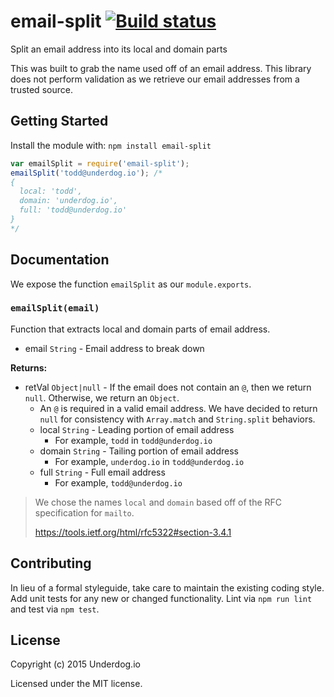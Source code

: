 # email-split [![Build status](https://travis-ci.org/underdogio/email-split.png?branch=master)](https://travis-ci.org/underdogio/email-split)

Split an email address into its local and domain parts

This was built to grab the name used off of an email address. This library does not perform validation as we retrieve our email addresses from a trusted source.

## Getting Started
Install the module with: `npm install email-split`

```js
var emailSplit = require('email-split');
emailSplit('todd@underdog.io'); /*
{
  local: 'todd',
  domain: 'underdog.io',
  full: 'todd@underdog.io'
}
*/
```

## Documentation
We expose the function `emailSplit` as our `module.exports`.

### `emailSplit(email)`
Function that extracts local and domain parts of email address.

- email `String` - Email address to break down

**Returns:**

- retVal `Object|null` - If the email does not contain an `@`, then we return `null`. Otherwise, we return an `Object`.
    - An `@` is required in a valid email address. We have decided to return `null` for consistency with `Array.match` and `String.split` behaviors.
    - local `String` - Leading portion of email address
        - For example, `todd` in `todd@underdog.io`
    - domain `String` - Tailing portion of email address
        - For example, `underdog.io` in `todd@underdog.io`
    - full `String` - Full email address
        - For example, `todd@underdog.io`

> We chose the names `local` and `domain` based off of the RFC specification for `mailto`.
>
> https://tools.ietf.org/html/rfc5322#section-3.4.1

## Contributing
In lieu of a formal styleguide, take care to maintain the existing coding style. Add unit tests for any new or changed functionality. Lint via `npm run lint` and test via `npm test`.

## License
Copyright (c) 2015 Underdog.io

Licensed under the MIT license.
